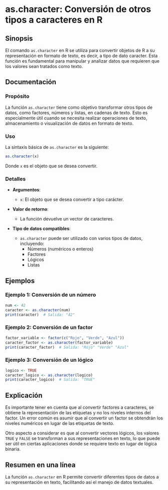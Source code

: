 <!--
Meta Description: # as.character: Conversión de otros tipos a caracteres en R ## Sinopsis El comando `as.character` en R se utiliza para convertir objetos de R a su rep...
Meta Keywords: character, texto, que, convertir, datos
-->

# as.character: Conversión de otros tipos a caracteres en R

## Sinopsis
El comando `as.character` en R se utiliza para convertir objetos de R a su representación en formato de texto, es decir, a tipo de dato caracter. Esta función es fundamental para manipular y analizar datos que requieren que los valores sean tratados como texto.

## Documentación
### Propósito
La función `as.character` tiene como objetivo transformar otros tipos de datos, como factores, números y listas, en cadenas de texto. Esto es especialmente útil cuando se necesita realizar operaciones de texto, almacenamiento o visualización de datos en formato de texto.

### Uso
La sintaxis básica de `as.character` es la siguiente:

```R
as.character(x)
```

Donde `x` es el objeto que se desea convertir.

### Detalles
- **Argumentos**:
  - `x`: El objeto que se desea convertir a tipo carácter.
  
- **Valor de retorno**:
  - La función devuelve un vector de caracteres.

- **Tipo de datos compatibles**:
  - `as.character` puede ser utilizado con varios tipos de datos, incluyendo:
    - Números (numéricos o enteros)
    - Factores
    - Lógicos
    - Listas

## Ejemplos
### Ejemplo 1: Conversión de un número
```R
num <- 42
caracter <- as.character(num)
print(caracter)  # Salida: "42"
```

### Ejemplo 2: Conversión de un factor
```R
factor_variable <- factor(c("Rojo", "Verde", "Azul"))
caracter_factor <- as.character(factor_variable)
print(caracter_factor)  # Salida: "Rojo" "Verde" "Azul"
```

### Ejemplo 3: Conversión de un lógico
```R
logico <- TRUE
caracter_logico <- as.character(logico)
print(caracter_logico)  # Salida: "TRUE"
```

## Explicación
Es importante tener en cuenta que al convertir factores a caracteres, se obtiene la representación de las etiquetas y no los niveles internos del factor. Un error común es asumir que al convertir un factor se obtendrán los niveles numéricos en lugar de las etiquetas de texto.

Otro aspecto a considerar es que al convertir vectores lógicos, los valores `TRUE` y `FALSE` se transforman a sus representaciones en texto, lo que puede ser útil en ciertas aplicaciones donde se requiere texto en lugar de lógica binaria.

## Resumen en una línea
La función `as.character` en R permite convertir diferentes tipos de datos a su representación en texto, facilitando así el manejo de datos textuales.